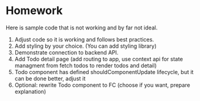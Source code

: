 # Homework

Here is sample code that is not working and by far not ideal.

1. Adjust code so it is working and follows best practices.
2. Add styling by your choice. (You can add styling library)
3. Demonstrate connection to backend API.
4. Add Todo detail page (add routing to app, use context api for state managment from fetch todos to render todos and detail)
5. Todo component has defined shouldComponentUpdate lifecycle, but it can be done better, adjust it
5. Optional: rewrite Todo component to FC (choose if you want, prepare explanation)